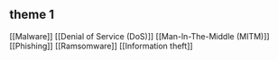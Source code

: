 
## theme 1
[[Malware]]
[[Denial of Service (DoS)]]
[[Man-ln-The-Middle (MITM)]]
[[Phishing]]
[[Ramsomware]]
[[Information theft]]